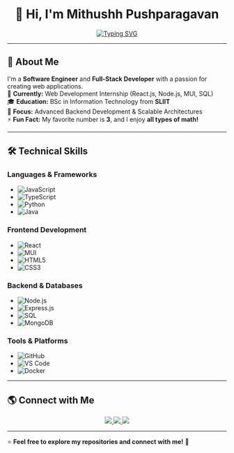 <h1 align="center">👋 Hi, I'm Mithushh Pushparagavan</h1>

<p align="center">
  <a href="https://github.com/Mithushh-Pushparagavan">
    <img src="https://readme-typing-svg.herokuapp.com?font=Fira+Code&pause=1000&color=36BCF7&width=435&lines=Software+Engineer+%7C+Full-Stack+Developer;React.js+%7C+Node.js+%7C+SQL;Passionate+about+Web+Development" alt="Typing SVG" />
  </a>
</p>

---

## 🚀 **About Me**  
I'm a **Software Engineer** and **Full-Stack Developer** with a passion for creating web applications.  
🔭 **Currently:** Web Development Internship (React.js, Node.js, MUI, SQL)  
🎓 **Education:** BSc in Information Technology from **SLIIT**  
🌱 **Focus:** Advanced Backend Development & Scalable Architectures  
⚡ **Fun Fact:** My favorite number is **3**, and I enjoy **all types of math!**  

---

## 🛠️ **Technical Skills**  

### **Languages & Frameworks**  
- ![JavaScript](https://img.shields.io/badge/JavaScript-F7DF1E?style=for-the-badge&logo=javascript&logoColor=black)  
- ![TypeScript](https://img.shields.io/badge/TypeScript-007ACC?style=for-the-badge&logo=typescript&logoColor=white)  
- ![Python](https://img.shields.io/badge/Python-3776AB?style=for-the-badge&logo=python&logoColor=white)  
- ![Java](https://img.shields.io/badge/Java-007396?style=for-the-badge&logo=java&logoColor=white)  

### **Frontend Development**  
- ![React](https://img.shields.io/badge/React-61DAFB?style=for-the-badge&logo=react&logoColor=black)  
- ![MUI](https://img.shields.io/badge/MUI-007FFF?style=for-the-badge&logo=mui&logoColor=white)  
- ![HTML5](https://img.shields.io/badge/HTML5-E34F26?style=for-the-badge&logo=html5&logoColor=white)  
- ![CSS3](https://img.shields.io/badge/CSS3-1572B6?style=for-the-badge&logo=css3&logoColor=white)  

### **Backend & Databases**  
- ![Node.js](https://img.shields.io/badge/Node.js-339933?style=for-the-badge&logo=node.js&logoColor=white)  
- ![Express.js](https://img.shields.io/badge/Express.js-000000?style=for-the-badge&logo=express&logoColor=white)  
- ![SQL](https://img.shields.io/badge/SQL-4479A1?style=for-the-badge&logo=postgresql&logoColor=white)  
- ![MongoDB](https://img.shields.io/badge/MongoDB-4EA94B?style=for-the-badge&logo=mongodb&logoColor=white)  

### **Tools & Platforms**  
- ![GitHub](https://img.shields.io/badge/GitHub-181717?style=for-the-badge&logo=github&logoColor=white)  
- ![VS Code](https://img.shields.io/badge/VS%20Code-007ACC?style=for-the-badge&logo=visual-studio-code&logoColor=white)  
- ![Docker](https://img.shields.io/badge/Docker-2496ED?style=for-the-badge&logo=docker&logoColor=white)  

---



## 🌎 **Connect with Me**
<p align="center">
  <a href="https://linkedin.com/in/your-LinkedIn-URL">
    <img src="https://img.shields.io/badge/LinkedIn-0077B5?style=for-the-badge&logo=linkedin&logoColor=white" />
  </a>
  <a href="https://github.com/Mithushh-Pushparagavan">
    <img src="https://img.shields.io/badge/GitHub-181717?style=for-the-badge&logo=github&logoColor=white" />
  </a>
  <a href="mailto:your-email@example.com">
    <img src="https://img.shields.io/badge/Email-D14836?style=for-the-badge&logo=gmail&logoColor=white" />
  </a>
</p>

---

⭐ **Feel free to explore my repositories and connect with me!** 🚀
